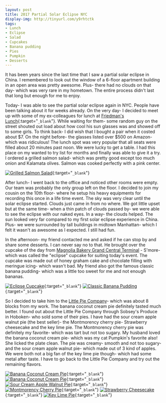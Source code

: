 ```yaml
---
layout: post
title: 2017 Partial Solar Eclipse NYC
display-img: http://tinyurl.com/y9rhtctk
tags:
- Lunch
- Eclipse
- Salad
- Cupcakes
- Banana pudding
- Pies
- Pumpkin
- Desserts
---
```


It has been years since the last time that I saw a partial solar eclipse in China. I remembered to look out the window of a 6-floor apartment building in an open area was pretty awesome. Plus- there had no clouds on that day- which was very rare in my hometown. The entire process didn't last that long but enough for me to enjoy.

Today- I was able to see the partial solar eclipse again in NYC. People have been talking about it for weeks already. On the very day- I decided to meet up with some of my ex-colleagues for lunch at [Friedman's Lunch](http://tinyurl.com/yct2k3cy){:target="`_blank`"}. While waiting for them- some random guy on the street shouted out load about how cool his sun glasses was and showed off to some girls. To think back- I did wish that I bought a pair when it costed about $7. On the night before- the glasses listed over $500 on Amazon- which was ridiculous! The lunch spot was very popular that all seats were filled about 20 minutes past noon. We were lucky to get a table. I had this place on my wanted to try list for months and finally was able to give it a try. I ordered a grilled salmon salad- which was pretty good except too much onion and Kalamata olives. Salmon was cooked perfectly with a pink center.

[![Grilled Salmon Salad](http://tinyurl.com/y9rhtctk "Grilled Salmon Salad")](http://tinyurl.com/y7xm9rrj){:target="`_blank`"}

After lunch- I went back to the office and noticed other rooms were empty. Our team was probably the only group left on the floor. I decided to join my cousin on the 10th floor- where he setup his heavy equipments for recording this once in a life time event. The sky was very clear until the solar eclipse started. Clouds just came in from no where. We got little upset but at the same time- when a thin patch of clouds passed by- we were able to see the eclipse with our naked eyes. In a way- the clouds helped. The sun looked very far compared to my first solar eclipse experience in China. Plus- we were surrounded by tall buildings in midtown Manhattan- which I felt it wasn't as awesome as I expected. I still had fun.

In the afternoon- my friend contacted me and asked if he can stop by and share some desserts. I can never say no to that. He brought over the cupcake of the day from [Magnolia Bakery Grand Central Terminal](http://tinyurl.com/yayfuer) - S'more- which was called the "eclipse" cupcake for suiting today's event. The cupcake was made out of honey graham cake and chocolate filling with meringue icing- which wasn't bad. My friend also got the famous classic banana pudding- which was a little too sweet for me and not enough bananas.

[![Eclipse Cupcake](http://tinyurl.com/yan6heoh "Eclipse Cupcake")](http://tinyurl.com/y97x5ajt){:target="`_blank`"} [![Classic Banana Pudding](http://tinyurl.com/yaewaycw "Classic Banana Pudding")](http://tinyurl.com/yddhdfmz){:target="`_blank`"}

So I decided to take him to the [Little Pie Company](http://tinyurl.com/ydedgkel)- which was about 8 blocks from my work. The banana coconut cream pie definitely tasted much better. I found out about the Little Pie Company through Sobsey's Produce in Hoboken- who sold some of their pies. I have had the sour cream apple walnut pie (the best seller)- the Montmorency cherry pie- Strawberry cheesecake and the key lime pie. The Montmorency cherry pie was definitely my favorite- which was tart but not too sugary. My husband loved the banana coconut cream pie- which was my cat Pumpkin's favorite also! She licked the plate clean. The pie was creamy- smooth and not too sugary- and the sour cream apple walnut pie- which made out of 3 kind of apples. We were both not a big fan of the key lime pie though- which had some metal after taste. I have to go back to the Little Pie Company and try out the remaining flavors.

[![Banana Coconut Cream Pie](http://tinyurl.com/y9j9n2d4 "Banana Coconut Cream Pie")](http://tinyurl.com/y95kp6om){:target="`_blank`"} [![Banana Coconut Cream Pie](http://tinyurl.com/y7efq5by "Banana Coconut Cream Pie")](http://tinyurl.com/ycu99fjh){:target="`_blank`"} [![Sour Cream Apple Walnut Pie](http://tinyurl.com/yb9hmq5l "Sour Cream Apple Walnut Pie")](http://tinyurl.com/y72c7bw8){:target="`_blank`"} [![Montmorency Cherry Pie](http://tinyurl.com/yb4j3rey "Montmorency Cherry Pie")](http://tinyurl.com/ybkp5epb){:target="`_blank`"} [![Strawberry Cheesecake](http://tinyurl.com/yamvbz3g "Strawberry Cheesecake")](http://tinyurl.com/yd77da7m){:target="`_blank`"} [![Key Lime Pie](http://tinyurl.com/ycn5kd9t "Key Lime Pie")](http://tinyurl.com/ycgvg26){:target="`_blank`"}
